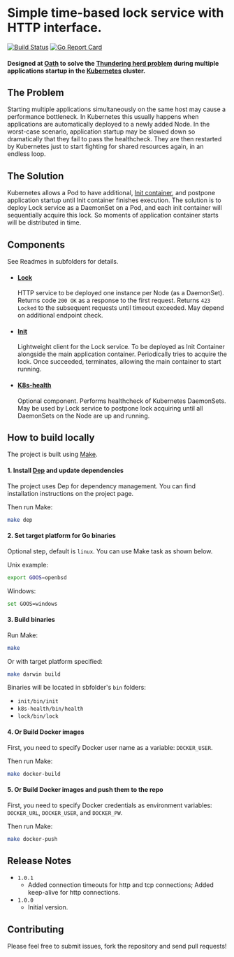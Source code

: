 # Simple time-based lock service with HTTP interface.

[![Build Status](https://travis-ci.org/serhii-samoilenko/pod-startup-lock.svg?branch=master)](https://travis-ci.org/serhii-samoilenko/pod-startup-lock)
[![Go Report Card](https://goreportcard.com/badge/flakybit.net/pod-startup-lock/pod-startup-lock)](https://goreportcard.com/report/flakybit.net/pod-startup-lock/pod-startup-lock)

#### Designed at [Oath](https://www.oath.com) to solve the [Thundering herd problem](https://en.wikipedia.org/wiki/Thundering_herd_problem) during multiple applications startup in the [Kubernetes](https://kubernetes.io) cluster. 

## The Problem
Starting multiple applications simultaneously on the same host may cause a performance bottleneck.
In Kubernetes this usually happens when applications are automatically deployed to a newly added Node.
In the worst-case scenario, application startup may be slowed down so dramatically that they fail to pass the healthcheck. 
They are then restarted by Kubernetes just to start fighting for shared resources again, in an endless loop.

## The Solution
Kubernetes allows a Pod to have additional, [Init container](https://kubernetes.io/docs/concepts/workloads/pods/init-containers/#examples),
and postpone application startup until Init container finishes execution.
The solution is to deploy Lock service as a DaemonSet on a Pod, and each init container will sequentially acquire this lock.
So moments of application container starts will be distributed in time.

## Components
See Readmes in subfolders for details.

* #### [Lock](lock/README.md)
  HTTP service to be deployed one instance per Node (as a DaemonSet).
  Returns code `200 OK` as a response to the first request.
  Returns `423 Locked` to the subsequent requests until timeout exceeded.
  May depend on additional endpoint check.
  
* #### [Init](init/README.md)
  Lightweight client for the Lock service. To be deployed as Init Container alongside the main application container.
  Periodically tries to acquire the lock. Once succeeded, terminates, allowing the main container to start running.
  
* #### [K8s-health](k8s-health/README.md)
  Optional component. Performs healthcheck of Kubernetes DaemonSets.
  May be used by Lock service to postpone lock acquiring until all DaemonSets on the Node are up and running.

## How to build locally
The project is built using [Make](https://www.gnu.org/software/make/).

#### 1. Install [Dep](https://golang.github.io/dep) and update dependencies
The project uses Dep for dependency management. You can find installation instructions on the project page.

Then run Make: 
```bash
make dep
```

#### 2. Set target platform for Go binaries
Optional step, default is `linux`. You can use Make task as shown below.

Unix example:
```bash
export GOOS=openbsd
```
Windows:
```bash
set GOOS=windows
```

#### 3. Build binaries
Run Make:
```bash
make
```

Or with target platform specified: 
```bash
make darwin build
```

Binaries will be located in sbfolder's `bin` folders:
* `init/bin/init`
* `k8s-health/bin/health`
* `lock/bin/lock`

#### 4. Or Build Docker images
First, you need to specify Docker user name as a variable: `DOCKER_USER`.

Then run Make:
```bash
make docker-build
```

#### 5. Or Build Docker images and push them to the repo
First, you need to specify Docker credentials as environment variables: `DOCKER_URL`, `DOCKER_USER`, and `DOCKER_PW`.

Then run Make:
```bash
make docker-push
```

## Release Notes
* `1.0.1`
    - Added connection timeouts for http and tcp connections; Added keep-alive for http connections. 
* `1.0.0`
    - Initial version.
    
## Contributing
Please feel free to submit issues, fork the repository and send pull requests!
